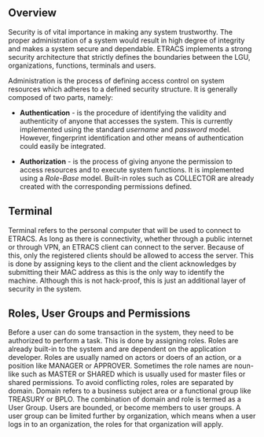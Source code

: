 

## Overview

Security is of vital importance in making any system trustworthy. The
proper administration of a system would result in high degree of
integrity and makes a system secure and dependable. ETRACS implements a
strong security architecture that strictly defines the boundaries
between the LGU, organizations, functions, terminals and users.

Administration is the process of defining access control on system
resources which adheres to a defined security structure. It is generally
composed of two parts, namely:

-   **Authentication** - is the procedure of identifying the validity
    and authenticity of anyone that accesses the system. This is
    currently implemented using the standard *username* and *password*
    model. However, fingerprint identification and other means of
    authentication could easily be integrated.

-   **Authorization** - is the process of giving anyone the permission
    to access resources and to execute system functions. It is
    implemented using a *Role-Base* model. Built-in roles such as
    COLLECTOR are already created with the corresponding permissions
    defined.

## Terminal

Terminal refers to the personal computer that will be used to connect to
ETRACS. As long as there is connectivity, whether through a public
internet or through VPN, an ETRACS client can connect to the server.
Because of this, only the registered clients should be allowed to access
the server. This is done by assigning keys to the client and the client
acknowledges by submitting their MAC address as this is the only way to
identify the machine. Although this is not hack-proof, this is just an
additional layer of security in the system.

## Roles, User Groups and Permissions

Before a user can do some transaction in the system, they need to be
authorized to perform a task. This is done by assigning roles. Roles are
already built-in to the system and are dependent on the application
developer. Roles are usually named on actors or doers of an action, or a
position like MANAGER or APPROVER. Sometimes the role names are
noun-like such as MASTER or SHARED which is usually used for master
files or shared permissions. To avoid conflicting roles, roles are
separated by domain. Domain refers to a business subject area or a
functional group like TREASURY or BPLO. The combination of domain and
role is termed as a User Group. Users are bounded, or become members to
user groups. A user group can be limited further by organization, which
means when a user logs in to an organization, the roles for that
organization will apply.